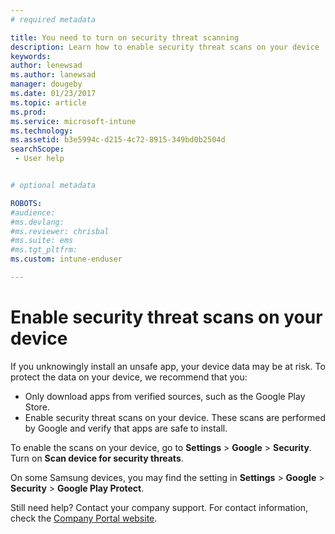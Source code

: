```yaml
---
# required metadata

title: You need to turn on security threat scanning 
description: Learn how to enable security threat scans on your device
keywords:
author: lenewsad
ms.author: lanewsad
manager: dougeby
ms.date: 01/23/2017
ms.topic: article
ms.prod:
ms.service: microsoft-intune
ms.technology:
ms.assetid: b3e5994c-d215-4c72-8915-349bd0b2504d
searchScope:
 - User help


# optional metadata

ROBOTS:  
#audience:
#ms.devlang:
#ms.reviewer: chrisbal
#ms.suite: ems
#ms.tgt_pltfrm:
ms.custom: intune-enduser

---
```


# Enable security threat scans on your device 
If you unknowingly install an unsafe app, your device data may be at risk. To protect the data on your device, we recommend that you: 

* Only download apps from verified sources, such as the Google Play Store.  
* Enable security threat scans on your device. These scans are performed by Google and verify that apps are safe to install.  

To enable the scans on your device, go to **Settings** > **Google** > **Security**. Turn on **Scan device for security threats**.  

On some Samsung devices, you may find the setting in **Settings** > **Google** > **Security** > **Google Play Protect**.

Still need help? Contact your company support. For contact information, check the [Company Portal website](https://portal.manage.microsoft.com#HelpDeskDialog). 
